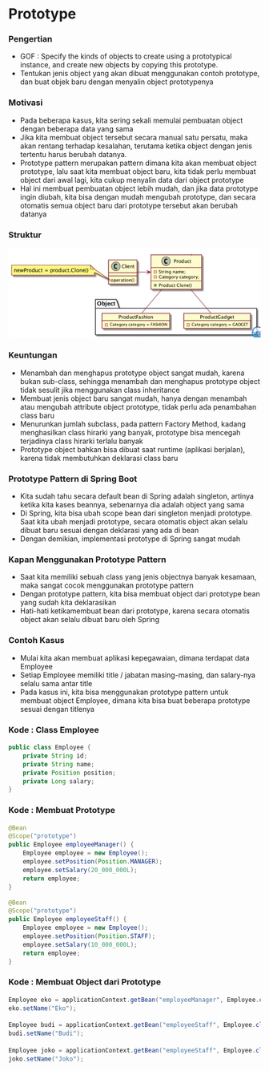 # Prototype

### Pengertian
- GOF : Specify the kinds of objects to create using a prototypical instance, and create new objects by copying this prototype.
- Tentukan jenis object yang akan dibuat menggunakan contoh prototype, dan buat objek baru dengan menyalin object prototypenya

### Motivasi
- Pada beberapa kasus, kita sering sekali memulai pembuatan object dengan beberapa data yang sama
- Jika kita membuat object tersebut secara manual satu persatu, maka akan rentang terhadap kesalahan, terutama ketika object dengan jenis tertentu harus berubah datanya.
- Prototype pattern merupakan pattern dimana kita akan membuat object prototype, lalu saat kita membuat object baru, kita tidak perlu membuat object dari awal lagi, kita cukup menyalin data dari object prototype
- Hal ini membuat pembuatan object lebih mudah, dan jika data prototype ingin diubah, kita bisa dengan mudah mengubah prototype, dan secara otomatis semua object baru dari prototype tersebut akan berubah datanya

### Struktur
![screenshot1](screenshot/Screenshot_1.png)

### Keuntungan
- Menambah dan menghapus prototype object sangat mudah, karena bukan sub-class, sehingga menambah dan menghapus prototype object tidak sesulit jika menggunakan class inheritance
- Membuat jenis object baru sangat mudah, hanya dengan menambah atau mengubah attribute object prototype, tidak perlu ada penambahan class baru
- Menurunkan jumlah subclass, pada pattern Factory Method, kadang menghasilkan class hirarki yang banyak, prototype bisa mencegah terjadinya class hirarki terlalu banyak
- Prototype object bahkan bisa dibuat saat runtime (aplikasi berjalan), karena tidak membutuhkan deklarasi class baru

### Prototype Pattern di Spring Boot
- Kita sudah tahu secara default bean di Spring adalah singleton, artinya ketika kita kases beannya, sebenarnya dia adalah object yang sama
- Di Spring, kita bisa ubah scope bean dari singleton menjadi prototype. Saat kita ubah menjadi prototype, secara otomatis object akan selalu dibuat baru sesuai dengan deklarasi yang ada di bean
- Dengan demikian, implementasi prototype di Spring sangat mudah

### Kapan Menggunakan Prototype Pattern
- Saat kita memiliki sebuah class yang jenis objectnya banyak kesamaan, maka sangat cocok menggunakan prototype pattern
- Dengan prototype pattern, kita bisa membuat object dari prototype bean yang sudah kita deklarasikan
- Hati-hati ketikamembuat bean dari prototype, karena secara otomatis object akan selalu dibuat baru oleh Spring

### Contoh Kasus
- Mulai kita akan membuat aplikasi kepegawaian, dimana terdapat data Employee
- Setiap Employee memiliki title / jabatan masing-masing, dan salary-nya selalu sama antar title
- Pada kasus ini, kita bisa menggunakan prototype pattern untuk membuat object Employee, dimana kita bisa buat beberapa prototype sesuai dengan titlenya

### Kode : Class Employee
```java
public class Employee {
    private String id;
    private String name;
    private Position position;
    private Long salary;
}
```

### Kode : Membuat Prototype
```java
@Bean
@Scope("prototype")
public Employee employeeManager() {
    Employee employee = new Employee();
    employee.setPosition(Position.MANAGER);
    employee.setSalary(20_000_000L);
    return employee;
}
```

```java
@Bean
@Scope("prototype")
public Employee employeeStaff() {
    Employee employee = new Employee();
    employee.setPosition(Position.STAFF);
    employee.setSalary(10_000_000L);
    return employee;
}
```

### Kode : Membuat Object dari Prototype
```java
Employee eko = applicationContext.getBean("employeeManager", Employee.class);
eko.setName("Eko");

Employee budi = applicationContext.getBean("employeeStaff", Employee.class);
budi.setName("Budi");

Employee joko = applicationContext.getBean("employeeStaff", Employee.class);
joko.setName("Joko");
```